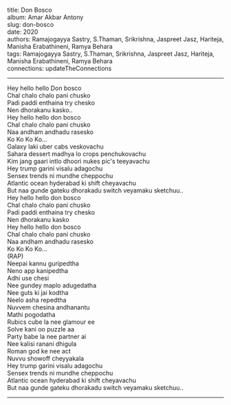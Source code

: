 title: Don Bosco  
album: Amar Akbar Antony  
slug: don-bosco  
date: 2020  
authors: Ramajogayya Sastry, S.Thaman, Srikrishna, Jaspreet Jasz, Hariteja, Manisha Erabathineni, Ramya Behara  
tags: Ramajogayya Sastry, S.Thaman, Srikrishna, Jaspreet Jasz, Hariteja, Manisha Erabathineni, Ramya Behara  
connections: updateTheConnections  

------------

Hey hello hello Don bosco  
Chal chalo chalo pani chusko  
Padi paddi enthaina try chesko  
Nen dhorakanu kasko..  
Hey hello hello don bosco  
Chal chalo chalo pani chusko  
Naa andham andhadu rasesko  
Ko Ko Ko Ko...  
Galaxy laki uber cabs veskovachu  
Sahara dessert madhya lo crops penchukovachu  
Kim jang gaari intlo dhoori nukes pic's teeyavachu  
Hey trump garini visalu adagochu  
Sensex trends ni mundhe cheppochu  
Atlantic ocean hyderabad ki shift cheyavachu  
But naa gunde gateku dhorakadu switch veyamaku sketchuu..  
Hey hello hello don bosco  
Chal chalo chalo pani chusko  
Padi paddi enthaina try chesko  
Nen dhorakanu kasko  
Hey hello hello don bosco  
Chal chalo chalo pani chusko  
Naa andham andhadu rasesko  
Ko Ko Ko Ko...  
(RAP)  
Neepai kannu guripedtha  
Neno app kanipedtha  
Adhi use chesi  
Nee gundey maplo adugedatha  
Nee guts ki jai kodtha  
Neelo asha repedtha  
Nuvvem chesina andhanantu  
Mathi pogodatha  
Rubics cube la nee glamour ee  
Solve kani oo puzzle aa  
Party babe la nee partner ai  
Nee kalisi ranani dhigula  
Roman god ke nee act  
Nuvvu showoff cheyyakala  
Hey trump garini visalu adagochu  
Sensex trends ni mundhe cheppochu  
Atlantic ocean hyderabad ki shift cheyavachu  
But naa gunde gateku dhorakadu switch veyamaku sketchuu..  


------------
